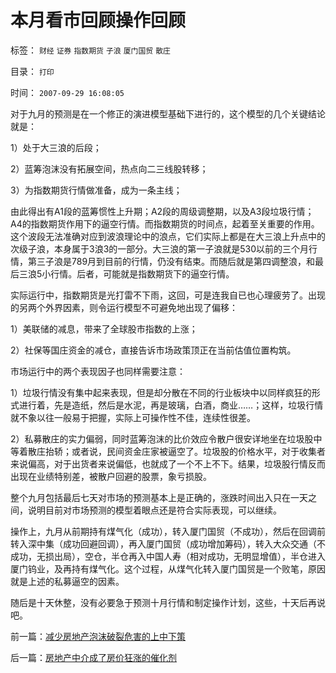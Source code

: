 # 本月看市回顾操作回顾

标签： `财经` `证券` `指数期货` `子浪` `厦门国贸` `散庄` 

目录： `打印`

时间： `2007-09-29 16:08:05`

对于九月的预测是在一个修正的演进模型基础下进行的，这个模型的几个关键结论就是：

1）处于大三浪的后段；

2）蓝筹泡沫没有拓展空间，热点向二三线股转移；

3）为指数期货行情做准备，成为一条主线；

由此得出有A1段的蓝筹惯性上升期；A2段的周级调整期，以及A3段垃圾行情；A4的指数期货作用下的逼空行情。而指数期货的时间点，起着至关重要的作用。这个波段无法准确对应到波浪理论中的浪点，它们实际上都是在大三浪上升点中的次级子浪，本身属于3浪3的一部分。大三浪的第一子浪就是530以前的三个月行情，第三子浪是789月到目前的行情，仍没有结束。而随后就是第四调整浪，和最后三浪5小行情。后者，可能就是指数期货下的逼空行情。

实际运行中，指数期货是光打雷不下雨，这回，可是连我自已也心理疲劳了。出现的另两个外界因素，则令运行模型不可避免地出现了偏移：

1）美联储的减息，带来了全球股市指数的上涨；

2）社保等国庄资金的减仓，直接告诉市场政策顶正在当前估值位置构筑。

市场运行中的两个表现因子也同样需要注意：

1）垃圾行情没有集中起来表现，但是却分散在不同的行业板块中以同样疯狂的形式进行着，先是造纸，然后是水泥，再是玻璃，白酒，商业……；这样，垃圾行情就不象以往一般易于把握，实际上可操作性不佳，连续性很差。

2）私募散庄的实力偏弱，同时蓝筹泡沫的比价效应令散户很安详地坐在垃圾股中等着散庄抬轿；或者说，民间资金庄家被逼空了。垃圾股的价格水平，对于收集者来说偏高，对于出货者来说偏低，也就成了一个不上不下。结果，垃圾股行情反而出现在业绩特别差，被散户回避的股票，象亏损股。

整个九月包括最后七天对市场的预测基本上是正确的，涨跌时间出入只在一天之间，说明目前对市场预测的模型着眼点还是符合实际表现，可以继续。

操作上，九月从前期持有煤气化（成功），转入厦门国贸（不成功），然后在回调前转入深中集（成功回避回调），再入厦门国贸（成功增加筹码），转入大众交通（不成功，无损出局），空仓，半仓再入中国人寿（相对成功，无明显增值），半仓进入厦门钨业，及再持有煤气化。这个过程，从煤气化转入厦门国贸是一个败笔，原因就是上述的私募逼空的因素。

随后是十天休整，没有必要急于预测十月行情和制定操作计划，这些，十天后再说吧。



前一篇：[减少房地产泡沫破裂危害的上中下策](../../../2007/9/27/减少房地产泡沫破裂危害的上中下策.md)

后一篇：[房地产中介成了房价狂涨的催化剂](../../../2007/9/30/房地产中介成了房价狂涨的催化剂.md)